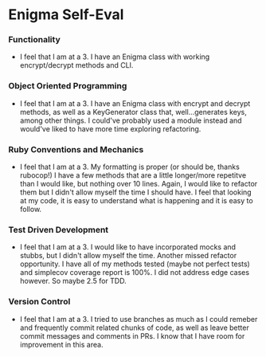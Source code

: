 # Enigma Self-Eval

### Functionality

- I feel that I am at a 3. I have an Enigma class with working encrypt/decrypt methods and CLI.

### Object Oriented Programming

- I feel that I am at a 3. I have an Enigma class with encrypt and decrypt methods, as well as a KeyGenerator class that, well...generates keys, among other things. I could've probably used a module instead and would've liked to have more time exploring refactoring.

### Ruby Conventions and Mechanics

- I feel that I am at a 3. My formatting is proper (or should be, thanks rubocop!) I have a few methods that are a little longer/more repetitve than I would like, but nothing over 10 lines. Again, I would like to refactor them but I didn't allow myself the time I should have. I feel that looking at my code, it is easy to understand what is happening and it is easy to follow. 

### Test Driven Development

- I feel that I am at a 3. I would like to have incorporated mocks and stubbs, but I didn't allow myself the time. Another missed refactor opportunity. I have all of my methods tested (maybe not perfect tests) and simplecov coverage report is 100%. I did not address edge cases however. So maybe 2.5 for TDD.

### Version Control

- I feel that I am at a 3. I tried to use branches as much as I could remeber and frequently commit related chunks of code, as well as leave better commit messages and comments in PRs. I know that I have room for improvement in this area.
